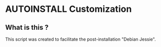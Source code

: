 # AUTOINSTALL Customization

## What is this ?

This script was created to facilitate the post-installation "Debian Jessie".


